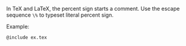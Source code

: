 <!-- twitter_date: 2020-05-25 -->
<!-- twitter_link: https://twitter.com/texmonk/ -->

In TeX and LaTeX, the percent sign starts a comment. Use the escape
sequence `\%` to typeset literal percent sign.

Example:

```tex
@include ex.tex
```
